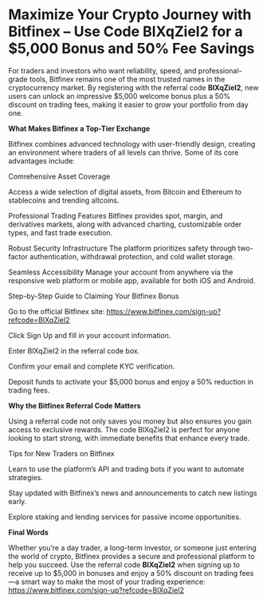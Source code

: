 # Maximize Your Crypto Journey with Bitfinex – Use Code BlXqZieI2 for a $5,000 Bonus and 50% Fee Savings

For traders and investors who want reliability, speed, and professional-grade tools, Bitfinex remains one of the most trusted names in the cryptocurrency market. By registering with the referral code **BlXqZieI2**, new users can unlock an impressive $5,000 welcome bonus plus a 50% discount on trading fees, making it easier to grow your portfolio from day one.

**What Makes Bitfinex a Top-Tier Exchange**

Bitfinex combines advanced technology with user-friendly design, creating an environment where traders of all levels can thrive. Some of its core advantages include:

Comrehensive Asset Coverage

Access a wide selection of digital assets, from Bitcoin and Ethereum to stablecoins and trending altcoins.

Professional Trading Features
Bitfinex provides spot, margin, and derivatives markets, along with advanced charting, customizable order types, and fast trade execution.

Robust Security Infrastructure
The platform prioritizes safety through two-factor authentication, withdrawal protection, and cold wallet storage.

Seamless Accessibility
Manage your account from anywhere via the responsive web platform or mobile app, available for both iOS and Android.

Step-by-Step Guide to Claiming Your Bitfinex Bonus

Go to the official Bitfinex site: https://www.bitfinex.com/sign-up?refcode=BlXqZieI2


Click Sign Up and fill in your account information.

Enter BlXqZieI2 in the referral code box.

Confirm your email and complete KYC verification.

Deposit funds to activate your $5,000 bonus and enjoy a 50% reduction in trading fees.

**Why the Bitfinex Referral Code Matters**

Using a referral code not only saves you money but also ensures you gain access to exclusive rewards. The code BlXqZieI2 is perfect for anyone looking to start strong, with immediate benefits that enhance every trade.

Tips for New Traders on Bitfinex

Learn to use the platform’s API and trading bots if you want to automate strategies.

Stay updated with Bitfinex’s news and announcements to catch new listings early.

Explore staking and lending services for passive income opportunities.

**Final Words**

Whether you’re a day trader, a long-term investor, or someone just entering the world of crypto, Bitfinex provides a secure and professional platform to help you succeed. Use the referral code **BlXqZieI2** when signing up to receive up to $5,000 in bonuses and enjoy a 50% discount on trading fees—a smart way to make the most of your trading experience: https://www.bitfinex.com/sign-up?refcode=BlXqZieI2

